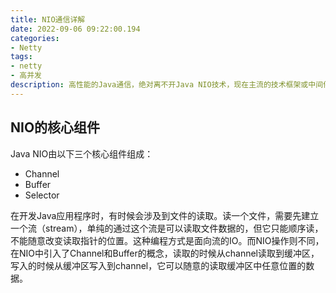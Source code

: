 ```yaml
---
title: NIO通信详解
date: 2022-09-06 09:22:00.194
categories: 
- Netty
tags: 
- netty
- 高并发
description: 高性能的Java通信，绝对离不开Java NIO技术，现在主流的技术框架或中间件服务器，都使用了Java NIO技术，譬如Tomcat、Jetty、Netty。
---
```


## NIO的核心组件

Java NIO由以下三个核心组件组成：

- Channel
- Buffer
- Selector

在开发Java应用程序时，有时候会涉及到文件的读取。读一个文件，需要先建立一个流（stream），单纯的通过这个流是可以读取文件数据的，但它只能顺序读，不能随意改变读取指针的位置。这种编程方式是面向流的IO。而NIO操作则不同，在NIO中引入了Channel和Buffer的概念，读取的时候从channel读取到缓冲区，写入的时候从缓冲区写入到channel，它可以随意的读取缓冲区中任意位置的数据。


